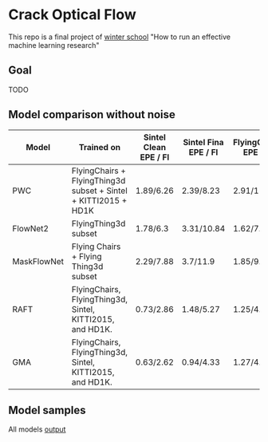 # Crack Optical Flow
This repo is a final project of [winter school](https://apps.ucu.edu.ua/en/machine-learning-research-winter-school/) "How to run an effective machine learning research"

## Goal
TODO

## Model comparison without noise
| Model        | Trained on                                                      | Sintel Clean EPE / Fl | Sintel Fina EPE / Fl | FlyingChairs EPE / Fl | Kitti 2012 EPE / Fl | Kitti 2015 EPE / Fl | 
|--------------|-----------------------------------------------------------------|-----------------------|----------------------|-----------------------|---------------------|---------------------|
| PWC          | FlyingChairs + FlyingThing3d subset + Sintel + KITTI2015 + HD1K | 1.89/6.26             | 2.39/8.23            | 2.91/11.83            | 2.27/7.78           | 2.54/8.7            |
| FlowNet2     | FlyingThing3d subset                                            | 1.78/6.3              | 3.31/10.84           | 1.62/7.6              | 3/13.8              | 8/25.1              |
| MaskFlowNet  | Flying Chairs + Flying Thing3d subset                           | 2.29/7.88             | 3.7/11.9             | 1.85/9.6              | 3.82/17.6           | 9.7/29.27           |
| RAFT         | FlyingChairs, FlyingThing3d, Sintel, KITTI2015, and HD1K.       | 0.73/2.86             | 1.48/5.27            | 1.25/4.3              | 1.26/4.46           | 1.76/6.17           |
| GMA          | FlyingChairs, FlyingThing3d, Sintel, KITTI2015, and HD1K.       | 0.63/2.62             | 0.94/4.33            | 1.27/4.52             | 1.67/6.62           | 2.78/9.34           |


## Model samples
All models [output](https://drive.google.com/drive/folders/1VZjwkBinIB2MSfiGVBuJPCV_Z1r0nwfP?usp=sharing)

